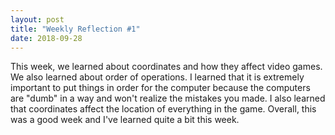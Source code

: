 ```yaml
---
layout: post
title: "Weekly Reflection #1"
date: 2018-09-28
---
```


This week, we learned about coordinates and how they affect video games. We also learned about order of operations. I learned that it is extremely important to put things in order for the computer because the computers are "dumb" in a way and won't realize the mistakes you made. I also learned that coordinates affect the location of everything in the game. Overall, this was a good week and I've learned quite a bit this week.
